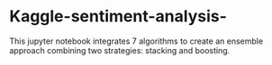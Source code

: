 # Kaggle-sentiment-analysis-
This jupyter notebook integrates 7 algorithms to create an ensemble approach combining two strategies: stacking and boosting.
